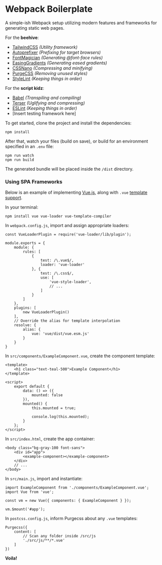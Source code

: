 # Webpack Boilerplate

A simple-ish Webpack setup utilizing modern features and frameworks for generating static web pages.

For the **beehive**:

- [TailwindCSS](https://github.com/tailwindcss/tailwindcss) *(Utility framework)*
- [Autoprefixer](https://github.com/postcss/autoprefixer) *(Prefixing for target browsers)*
- [FontMagician](https://github.com/jonathantneal/postcss-font-magician) *(Generating @font-face rules)*
- [EasingGradients](https://github.com/larsenwork/postcss-easing-gradients) *(Generating eased gradients)*
- [CSSNano](https://github.com/cssnano/cssnano) *(Compressing and minifying)*
- [PurgeCSS](https://github.com/FullHuman/postcss-purgecss) *(Removing unused styles)*
- [StyleLint](https://github.com/stylelint/stylelint) *(Keeping things in order)*

For the **script kidz**:

- [Babel](https://github.com/babel/babel) *(Transpiling and compiling)*
- [Terser](https://github.com/terser-js/terser) *(Uglifying and compressing)*
- [ESLint](https://github.com/eslint/eslint) *(Keeping things in order)*
- [Insert testing framework here]

To get started, clone the project and install the dependencies:

```
npm install
```

After that, watch your files (build on save), or build for an environment specified in an `.env` file:

```
npm run watch
npm run build
```

The generated bundle will be placed inside the `/dist` directory.

### Using SPA Frameworks

Below is an example of implementing [Vue.js](https://vuejs.org/), along with `.vue` [template support](https://github.com/vuejs/vue/tree/dev/packages/vue-template-compiler).

In your terminal:

```
npm install vue vue-loader vue-template-compiler
```

In `webpack.config.js`, import and assign appropriate loaders:

```
const VueLoaderPlugin = require('vue-loader/lib/plugin');

module.exports = {
    module: {
        rules: [
            {
                test: /\.vue$/,
                loader: 'vue-loader'
            }, {
                test: /\.css$/,
                use: [
                    'vue-style-loader',
                    // ...
                ]
            }
        ]
    },
    plugins: [
        new VueLoaderPlugin()
    ],
    // Override the alias for template interpolation
    resolve: {
        alias: {
            vue: 'vue/dist/vue.esm.js'
        }
    }
}
```

In `src/components/ExampleComponent.vue`, create the component template:

```
<template>
    <h1 class="text-teal-500">Example Component</h1>
</template>

<script>
    export default {
        data: () => ({
            mounted: false
        }),
        mounted() {
            this.mounted = true;

            console.log(this.mounted);
        }
    };
</script>
```

In `src/index.html`, create the app container:

```
<body class="bg-gray-100 font-sans">
    <div id="app">
        <example-component></example-component>
    </div>
    // ...
</body>
```

In `src/main.js`, import and instantiate:

```
import ExampleComponent from './components/ExampleComponent.vue';
import Vue from 'vue';

const vm = new Vue({ components: { ExampleComponent } });

vm.$mount('#app');
```

In `postcss.config.js`, inform Purgecss about any `.vue` templates:

```
Purgecss({
    content: [
        // Scan any folder inside /src/js
        './src/js/**/*.vue'
    ]
})
```

**Voila!**